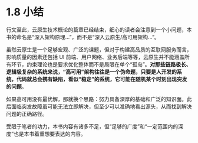 # 1.8 小结

行文至此，云原生技术概论的篇章已经结束，细心的读者会注意到一个小问题，本书的命名是“深入架构原理...”，而不是“深入云原生/高可用架构...”。

虽然云原生是一个足够宏观、广泛的课题，但对于构建高品质的互联网服务而言，影响质量的因素还包括 UI 前端、用户网络、业务后端等等，云原生并不能涵盖所有环节，约束理论也是要求优化整体而不是局限在单个“孤岛”。**对那些链路极长、逻辑极复杂的系统来说，“高可用”架构往往是一个伪命题，只要是人开发的系统，代码就总会携有缺陷，看似“稳定”的系统，它可能在随机某个时刻出现突发的问题**。

如果高可用没有最优解，那就换个思路：努力具备深厚的基础和广泛的知识面。此后面临突发故障虽可能无法立即解决，但至少可以准确地看出源头，从而找到解决问题的正确路径。

受限于笔者的功力，本书内容有诸多不足，但“足够的广度”和“一定范围内的深度”也是本书着重想要表达的内容。